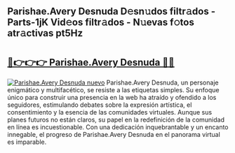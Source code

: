 ## Parishae.Avery Desnuda D𝚎sn𝚞dos filtr𝚊dos - Parts-1jK Vid𝚎os filtr𝚊dos - N𝚞evas f𝚘tos atr𝚊ctivas pt5Hz

# <h2><a href="http://mbc3kpb.tromn.icu/?c=Parishae.Avery+Desnuda">🔗👉👉👉 Parishae.Avery Desnuda 🔗🔗</a></h2>

[![Parishae.Avery Desnuda nuevo](https://i.imgur.com/pEAQMta.gif)](http://mbc3kpb.tromn.icu/?c=Parishae.Avery+Desnuda)
Parishae.Avery Desnuda, un personaje enigmático y multifacético, se resiste a las etiquetas simples. Su enfoque único para construir una presencia en la web ha atraído y ofendido a los seguidores, estimulando debates sobre la expresión artística, el consentimiento y la esencia de las comunidades virtuales. Aunque sus planes futuros no están claros, su papel en la redefinición de la comunidad en línea es incuestionable. Con una dedicación inquebrantable y un encanto innegable, el progreso de Parishae.Avery Desnuda en el panorama virtual es imparable.
